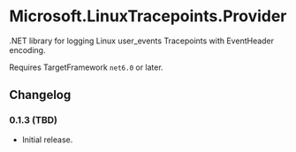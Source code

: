 ﻿# Microsoft.LinuxTracepoints.Provider

.NET library for logging Linux user_events Tracepoints with EventHeader encoding.

Requires TargetFramework `net6.0` or later.

## Changelog

### 0.1.3 (TBD)

- Initial release.
